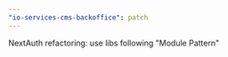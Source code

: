 ```yaml
---
"io-services-cms-backoffice": patch
---
```


NextAuth refactoring: use libs following "Module Pattern"
